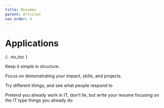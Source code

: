 ```yaml
---
title: Resumes
parent: Articles
nav_order: 4
---
```


# Applications
{: .no_toc }

Keep it simple in structure.
  
Focus on demonstrating your impact, skills, and projects.
  
Try different things, and see what people respond to

Pretend you already work in IT, don't lie, but write your resume focusing on the IT type things you already do
